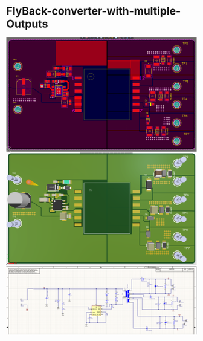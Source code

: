 # FlyBack-converter-with-multiple-Outputs

![](images/pic1.PNG)
![](images/pic2.PNG)
![](images/pic3.PNG)
